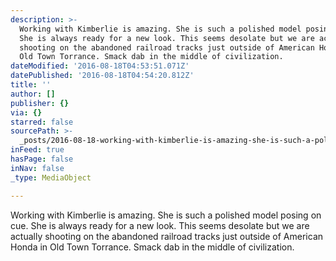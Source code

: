 ```yaml
---
description: >-
  Working with Kimberlie is amazing. She is such a polished model posing on cue.
  She is always ready for a new look. This seems desolate but we are actually
  shooting on the abandoned railroad tracks just outside of American Honda in
  Old Town Torrance. Smack dab in the middle of civilization. 
dateModified: '2016-08-18T04:53:51.071Z'
datePublished: '2016-08-18T04:54:20.812Z'
title: ''
author: []
publisher: {}
via: {}
starred: false
sourcePath: >-
  _posts/2016-08-18-working-with-kimberlie-is-amazing-she-is-such-a-polished-mo.md
inFeed: true
hasPage: false
inNav: false
_type: MediaObject

---
```

Working with Kimberlie is amazing. She is such a polished model posing on cue. She is always ready for a new look. This seems desolate but we are actually shooting on the abandoned railroad tracks just outside of American Honda in Old Town Torrance. Smack dab in the middle of civilization.